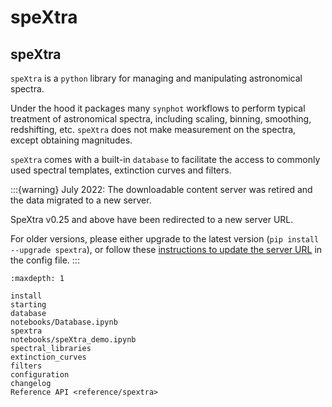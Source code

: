 # speXtra

## speXtra

`speXtra` is a `python` library for managing and manipulating astronomical spectra.

Under the hood it packages many `synphot` workflows to perform typical
treatment of astronomical spectra, including scaling, binning, smoothing, redshifting, etc.
`speXtra` does not make measurement on the spectra, except obtaining magnitudes.

`speXtra` comes with a built-in `database` to facilitate the access
to commonly used spectral templates, extinction curves and filters.

:::{warning}
July 2022: The downloadable content server was retired and the data migrated to a new server.

SpeXtra v0.25 and above have been redirected to a new server URL.

For older versions, please either upgrade to the latest version (`pip install --upgrade spextra`), or follow these [instructions to update the server URL](https://astarvienna.github.io/server_upgrade_instructions.html) in the config file.
:::

```{toctree}
:maxdepth: 1

install
starting
database
notebooks/Database.ipynb
spextra
notebooks/speXtra_demo.ipynb
spectral_libraries
extinction_curves
filters
configuration
changelog
Reference API <reference/spextra>
```
